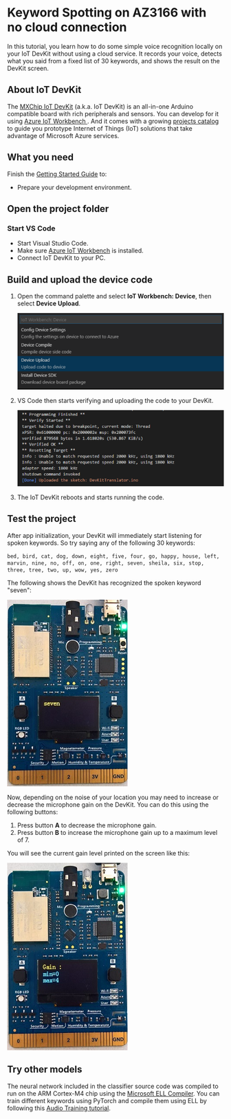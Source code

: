 # Keyword Spotting on AZ3166 with no cloud connection

In this tutorial, you learn how to do some simple voice recognition locally on your IoT DevKit without using a cloud service.
It records your voice, detects what you said from a fixed list of 30 keywords, and shows the result on the DevKit screen.

## About IoT DevKit

The [MXChip IoT DevKit](https://aka.ms/iot-devkit) (a.k.a. IoT DevKit) is an all-in-one Arduino compatible board with rich peripherals and sensors. You can develop for it using [Azure IoT Workbench ](https://aka.ms/azure-iot-workbench). And it comes with a growing [projects catalog](https://aka.ms/devkit/project-catalog) to guide you prototype Internet of Things (IoT) solutions that take advantage of Microsoft Azure services.

## What you need

Finish the [Getting Started Guide](./devkit-get-started.md) to:

* Prepare your development environment.

## Open the project folder

### Start VS Code

* Start Visual Studio Code.
* Make sure [Azure IoT Workbench](https://marketplace.visualstudio.com/items?itemName=vsciot-vscode.vscode-iot-workbench) is installed.
* Connect IoT DevKit to your PC.


## Build and upload the device code

1. Open the command palette and select **IoT Workbench: Device**, then select **Device Upload**.

	![IoT Workbench: Device -> Upload](images/iot-workbench-device-upload.png)

2. VS Code then starts verifying and uploading the code to your DevKit.

	![IoT Workbench: Device -> Uploaded](images/iot-workbench-device-uploaded.png)

3. The IoT DevKit reboots and starts running the code.


## Test the project

After app initialization, your DevKit will immediately start listening for spoken keywords.  So try saying any of the following 30 keywords:

    bed, bird, cat, dog, down, eight, five, four, go, happy, house, left, marvin, nine, no, off, on, one, right, seven, sheila, six, stop, three, tree, two, up, wow, yes, zero

The following shows the DevKit has recognized the spoken keyword "seven":

![seven](images/seven.png)

Now, depending on the noise of your location you may need to increase or decrease the microphone gain on the DevKit. You can do this using the following buttons:

1. Press button **A** to decrease the microphone gain.
2. Press button **B** to increase the microphone gain up to a maximum level of 7.

You will see the current gain level printed on the screen like this:

![gain](images/gain.png)

## Try other models

The neural network included in the classifier source code was compiled to run on the ARM Cortex-M4 chip using the [Microsoft ELL Compiler](https://microsoft.github.io/ELL/).  You can train different keywords using PyTorch
and compile them using ELL by following this [Audio Training tutorial](https://microsoft.github.io/ELL/tutorials/Getting-started-with-audio-keyword-classification-on-the-Raspberry-Pi/).

